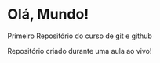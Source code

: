 # Olá, Mundo!
 Primeiro Repositório do curso de git e github

 Repositório criado durante uma aula ao vivo!
